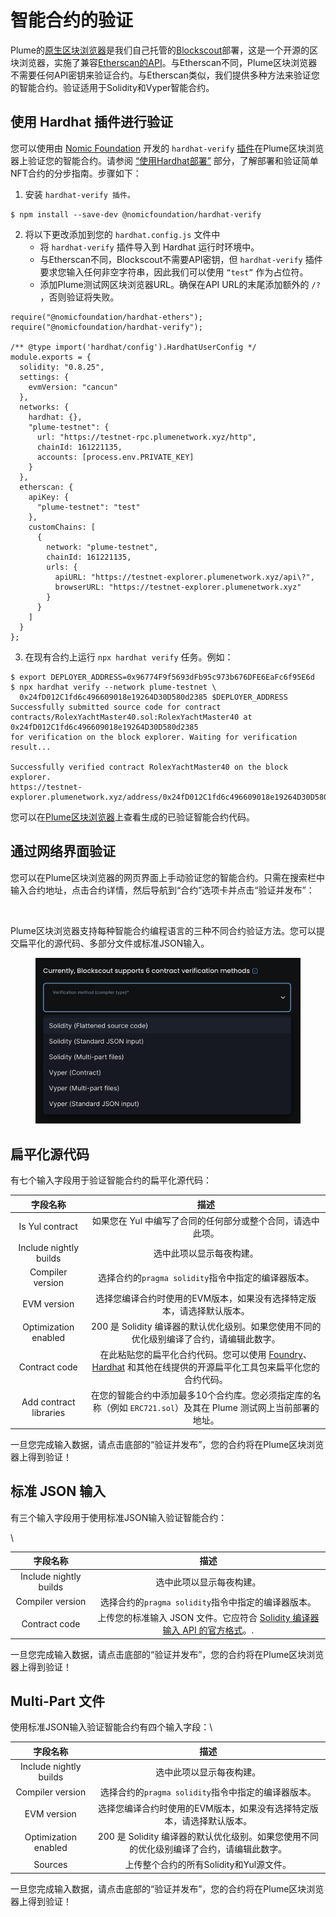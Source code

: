 # 智能合约的验证

Plume的[原生区块浏览器](https://plume-testnet.explorer.caldera.xyz/)是我们自己托管的[Blockscout](https://www.blockscout.com/)部署，这是一个开源的区块浏览器，实施了兼容[Etherscan的API](https://etherscan.io/apis)。与Etherscan不同，Plume区块浏览器不需要任何API密钥来验证合约。与Etherscan类似，我们提供多种方法来验证您的智能合约。验证适用于Solidity和Vyper智能合约。



## 使用 Hardhat 插件进行验证

您可以使用由 [Nomic Foundation](https://nomic.foundation/) 开发的 `hardhat-verify` [插件](https://hardhat.org/hardhat-runner/plugins/nomicfoundation-hardhat-verify)在Plume区块浏览器上验证您的智能合约。请参阅 [“使用Hardhat部署”](https://docs.plumenetwork.xyz/plume/deploying-on-plume/deploy-with-hardhat#verify-nft-contract) 部分，了解部署和验证简单NFT合约的分步指南。步骤如下：

1. 安装 `hardhat-verify 插件。`

```
$ npm install --save-dev @nomicfoundation/hardhat-verify
```

2. 将以下更改添加到您的 `hardhat.config.js` 文件中
   * 将 `hardhat-verify` 插件导入到 Hardhat 运行时环境中。
   * 与Etherscan不同，Blockscout不需要API密钥，但 `hardhat-verify` 插件要求您输入任何非空字符串，因此我们可以使用 `“test”` 作为占位符。
   * 添加Plume测试网区块浏览器URL。确保在API URL的末尾添加额外的 `/?` ，否则验证将失败。

```
require("@nomicfoundation/hardhat-ethers");
require("@nomicfoundation/hardhat-verify");

/** @type import('hardhat/config').HardhatUserConfig */
module.exports = {
  solidity: "0.8.25",
  settings: {
    evmVersion: "cancun"
  },
  networks: {
    hardhat: {},
    "plume-testnet": {
      url: "https://testnet-rpc.plumenetwork.xyz/http",
      chainId: 161221135,
      accounts: [process.env.PRIVATE_KEY]
    }
  },
  etherscan: {
    apiKey: {
      "plume-testnet": "test"
    },
    customChains: [
      {
        network: "plume-testnet",
        chainId: 161221135,
        urls: {
          apiURL: "https://testnet-explorer.plumenetwork.xyz/api\?",
          browserURL: "https://testnet-explorer.plumenetwork.xyz"
        }
      }
    ]
  }
};
```

3. 在现有合约上运行 `npx hardhat verify` 任务。例如：

```
$ export DEPLOYER_ADDRESS=0x96774F9f5693dFb95c973b676DFE6EaFc6f95E6d                                
$ npx hardhat verify --network plume-testnet \
  0x24fD012C1fd6c496609018e19264D30D580d2385 $DEPLOYER_ADDRESS
Successfully submitted source code for contract
contracts/RolexYachtMaster40.sol:RolexYachtMaster40 at 0x24fD012C1fd6c496609018e19264D30D580d2385
for verification on the block explorer. Waiting for verification result...

Successfully verified contract RolexYachtMaster40 on the block explorer.
https://testnet-explorer.plumenetwork.xyz/address/0x24fD012C1fd6c496609018e19264D30D580d2385#code
```

您可以在[Plume区块浏览器](https://plume-testnet.explorer.caldera.xyz/address/0x24fD012C1fd6c496609018e19264D30D580d2385?tab=contract)上查看生成的已验证智能合约代码。



## 通过网络界面验证

您可以在Plume区块浏览器的网页界面上手动验证您的智能合约。只需在搜索栏中输入合约地址，点击合约详情，然后导航到“合约”选项卡并点击“验证并发布”：

<figure><img src="../.gitbook/assets/image (2).avif" alt=""><figcaption></figcaption></figure>

Plume区块浏览器支持每种智能合约编程语言的三种不同合约验证方法。您可以提交扁平化的源代码、多部分文件或标准JSON输入。

<figure><img src="../.gitbook/assets/image (9).png" alt=""><figcaption></figcaption></figure>

## 扁平化源代码

有七个输入字段用于验证智能合约的扁平化源代码：

|          字段名称          |                                                                                             描述                                                                                             |
| :--------------------: | :----------------------------------------------------------------------------------------------------------------------------------------------------------------------------------------: |
|     Is Yul contract    |                                                                              如果您在 Yul 中编写了合同的任何部分或整个合同，请选中此项。                                                                              |
| Include nightly builds |                                                                                        选中此项以显示每夜构建。                                                                                        |
|    Compiler version    |                                                                             选择合约的`pragma solidity`指令中指定的编译器版本。                                                                             |
|       EVM version      |                                                                            选择您编译合约时使用的EVM版本，如果没有选择特定版本，请选择默认版本。                                                                            |
|  Optimization enabled  |                                                                     200 是 Solidity 编译器的默认优化级别。如果您使用不同的优化级别编译了合约，请编辑此数字。                                                                    |
|      Contract code     | 在此粘贴您的扁平化合约代码。您可以使用 [Foundry](https://book.getfoundry.sh/reference/forge/forge-flatten)、[Hardhat](https://hardhat.org/hardhat-runner/docs/advanced/flattening) 和其他在线提供的开源扁平化工具包来扁平化您的合约代码。 |
| Add contract libraries |                                                             在您的智能合约中添加最多10个合约库。您必须指定库的名称（例如 `ERC721.sol`）及其在 Plume 测试网上当前部署的地址。                                                            |

一旦您完成输入数据，请点击底部的“验证并发布”，您的合约将在Plume区块浏览器上得到验证！

## 标准 JSON 输入

有三个输入字段用于使用标准JSON输入验证智能合约：

\


|          字段名称          |                                                                   描述                                                                  |
| :--------------------: | :-----------------------------------------------------------------------------------------------------------------------------------: |
| Include nightly builds |                                                              选中此项以显示每夜构建。                                                             |
|    Compiler version    |                                                   选择合约的`pragma solidity`指令中指定的编译器版本。                                                  |
|      Contract code     | 上传您的标准输入 JSON 文件。它应符合 [Solidity 编译器输入 API 的官方格式](https://docs.soliditylang.org/en/latest/using-the-compiler.html#input-description)。. |

一旦您完成输入数据，请点击底部的“验证并发布”，您的合约将在Plume区块浏览器上得到验证！

## Multi-Part 文件

使用标准JSON输入验证智能合约有四个输入字段：\


|          字段名称          |                          描述                         |
| :--------------------: | :-------------------------------------------------: |
| Include nightly builds |                     选中此项以显示每夜构建。                    |
|    Compiler version    |          选择合约的`pragma solidity`指令中指定的编译器版本。         |
|       EVM version      |         选择您编译合约时使用的EVM版本，如果没有选择特定版本，请选择默认版本。        |
|  Optimization enabled  | 200 是 Solidity 编译器的默认优化级别。如果您使用不同的优化级别编译了合约，请编辑此数字。 |
|         Sources        |              上传整个合约的所有Solidity和Yul源文件。              |

一旦您完成输入数据，请点击底部的“验证并发布”，您的合约将在Plume区块浏览器上得到验证！
